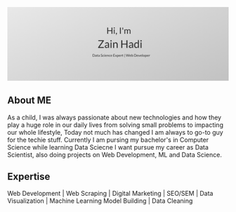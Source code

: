![Zain's GitHub Banner](./assets/header_github.png)

## About ME
As a child, I was always passionate about new technologies and how they play a huge role in our daily lives from solving small problems to impacting our whole lifestyle, Today not much has changed I am always to go-to guy for the techie stuff.
Currently I am pursing my bachelor's in Computer Science while learning Data Sciecne I want pursue my career as Data Scientist, also doing projects on Web Development, ML and Data Science. 

## Expertise
Web Development |
Web Scraping |
Digital Marketing |
SEO/SEM |
Data Visualization |
Machine Learning Model Building |
Data Cleaning


